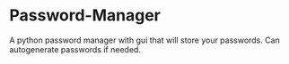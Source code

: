 # Password-Manager
A python password manager with gui that will store your passwords. Can autogenerate passwords if needed.
